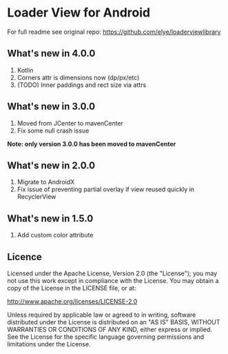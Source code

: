 # Loader View for Android

For full readme see original repo: https://github.com/elye/loaderviewlibrary

## What's new in 4.0.0
1. Kotlin
2. Corners attr is dimensions now (dp/px/etc)
3. (TODO) Inner paddings and rect size via attrs

## What's new in 3.0.0
1. Moved from JCenter to mavenCenter
2. Fix some null crash issue

**Note: only version 3.0.0 has been moved to mavenCenter**

## What's new in 2.0.0
1. Migrate to AndroidX
2. Fix issue of preventing partial overlay if view reused quickly in RecyclerView

## What's new in 1.5.0
1. Add custom color attribute


## Licence

Licensed under the Apache License, Version 2.0 (the "License"); you may not use this work except in compliance with the License. You may obtain a copy of the License in the LICENSE file, or at:

http://www.apache.org/licenses/LICENSE-2.0

Unless required by applicable law or agreed to in writing, software distributed under the License is distributed on an "AS IS" BASIS, WITHOUT WARRANTIES OR CONDITIONS OF ANY KIND, either express or implied. See the License for the specific language governing permissions and limitations under the License.
